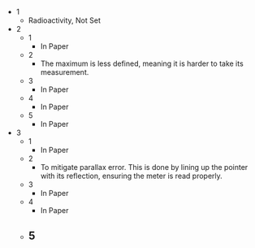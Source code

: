 - 1
	- Radioactivity, Not Set
- 2
	- 1
		- In Paper
	- 2
		- The maximum is less defined, meaning it is harder to take its measurement.
	- 3
		- In Paper
	- 4
		- In Paper
	- 5
		- In Paper
- 3
	- 1
		- In Paper
	- 2
		- To mitigate parallax error. This is done by lining up the pointer with its reflection, ensuring the meter is read properly.
	- 3
		- In Paper
	- 4
		- In Paper
	- 5
		- 